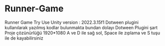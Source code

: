 # Runner-Game
Runner Game Try
Use Unity version : 2022.3.15f1
Dotween plugini kullanılarak yazılmış kodlar bulunmakta bundan dolayı Dotween Plugini şart
Proje çözünürlüğü 1920*1080
A ve D ile sağ sol, Space ile zıplama ve S tuşu ile de kayabilirsiniz

